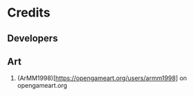 # Credits

## Developers



## Art

1. (ArMM1998)[https://opengameart.org/users/armm1998] on opengameart.org
